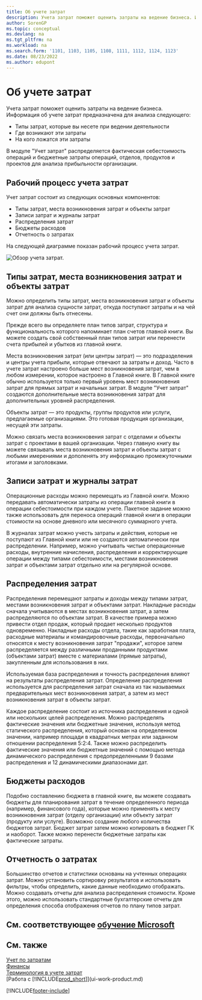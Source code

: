 ```yaml
---
title: Об учете затрат
description: Учета затрат поможет оценить затраты на ведение бизнеса. Информация об учете затрат предназначена для анализа различных проблем.
author: SorenGP
ms.topic: conceptual
ms.devlang: na
ms.tgt_pltfrm: na
ms.workload: na
ms.search.form: '1101, 1103, 1105, 1108, 1111, 1112, 1124, 1123'
ms.date: 08/23/2022
ms.author: edupont
---
```

# <a name="about-cost-accounting" />Об учете затрат

Учета затрат поможет оценить затраты на ведение бизнеса. Информация об учете затрат предназначена для анализа следующего:  

- Типы затрат, которые вы несете при ведении деятельности  
- Где возникают эти затраты
- На кого ложатся эти затраты  

В модуле "Учет затрат" распределяется фактическая себестоимость операций и бюджетные затраты операций, отделов, продуктов и проектов для анализа прибыльности организации.  

## <a name="workflow-in-cost-accounting" />Рабочий процесс учета затрат

Учет затрат состоит из следующих основных компонентов:  

- Типы затрат, места возникновения затрат и объекты затрат  
- Записи затрат и журналы затрат  
- Распределения затрат  
- Бюджеты расходов
- Отчетность о затратах  

На следующей диаграмме показан рабочий процесс учета затрат.  

![Обзор учета затрат.](media/costaccountingoverview.png "CostAccountingOverview")  

## <a name="cost-types-cost-centers-and-cost-objects" />Типы затрат, места возникновения затрат и объекты затрат

Можно определить типы затрат, места возникновения затрат и объекты затрат для анализа сущности затрат, откуда поступают затраты и на чей счет они должны быть отнесены.  

Прежде всего вы определяете план типов затрат, структура и функциональность которого напоминает план счетов главной книги. Вы можете создать свой собственный план типов затрат или перенести счета прибылей и убытков из главной книги.  

Места возникновения затрат (или центры затрат) — это подразделения и центры учета прибыли, которые отвечают за затраты и доход. Часто в учете затрат настроено больше мест возникновения затрат, чем в любом измерении, которое настроено в Главной книге. В Главной книге обычно используется только первый уровень мест возникновения затрат для прямых затрат и начальных затрат. В модуле "Учет затрат" создаются дополнительные места возникновения затрат для дополнительных уровней распределения.  

Объекты затрат — это продукты, группы продуктов или услуги, предлагаемые организациями. Это готовая продукция организации, несущей эти затраты.  

Можно связать места возникновения затрат с отделами и объекты затрат с проектами в вашей организации. Через главную книгу вы можете связывать места возникновения затрат и объекты затрат с любыми имерениями и дополенять эту информацию промежуточными итогами и заголовками.  

## <a name="cost-entries-and-cost-journals" />Записи затрат и журналы затрат

Операционные расходы можно перемещать из Главной книги. Можно передавать автоматически затраты из операции главной книги в операции себестоимости при каждом учете. Пакетное задание можно также использовать для переноса операций главной книги в операции стоимости на основе дневного или месячного суммарного учета.  

В журналах затрат можно учесть затраты и действия, которые не поступают из Главной книги или не создаются автоматически при распределении. Например, можно учитывать чистые операционные расходы, внутренние начисления, распределения и корректирующие операции между типами себестоимости, местами возникновения затрат и объектами затрат отдельно или на регулярной основе.  

## <a name="cost-allocations" />Распределения затрат

Распределения перемещают затраты и доходы между типами затрат, местами возникновения затрат и объектами затрат. Накладные расходы сначала учитываются в местах возникновения затрат, а затем распределяются по объектам затрат. В качестве примера можно привести отдел продаж, который продает несколько продуктов одновременно. Накладные расходы отдела, такие как заработная плата, расходные материалы и командировочные расходы, первоначально относятся к месту возникновения затрат "продажи", которое затем распределяется между различными проданными продуктами (объектами затрат) вместе с материалами (прямые затраты), закупленным для использования в них.

Используемая база распределения и точность распределения влияют на результаты распределения затрат. Определение распределения используется для распределения затрат сначала из так называемых предварительных мест возникновения затрат, а затем из мест возникновения затрат в объекты затрат.  

Каждое распределение состоит из источника распределения и одной или нескольких целей распределения. Можно распределять фактические значения или бюджетные значения, используя метод статического распределения, который основан на определенном значении, например площади в квадратных метрах или заданном отношении распределения 5:2:4. Также можно распределить фактические значения или бюджетные значений с помощью метода динамического распределения с предопределенными 9 базами распределения и 12 динамическими диапазонами дат.  

## <a name="cost-budgets" />Бюджеты расходов

Подобно составлению бюджета в главной книге, вы можете создавать бюджеты для планирования затрат в течение определенного периода (например, финансового года), которые можно применять к месту возникновения затрат (отделу организации) или объекту затрат (продукту или услуге). Возможно создание любого количества бюджетов затрат. Бюджет затрат затем можно копировать в бюджет ГК и наоборот. Также можно перенести бюджетные затраты как фактические затраты.

## <a name="cost-reporting" />Отчетность о затратах

Большинство отчетов и статистики основаны на учтенных операциях затрат. Можно установить сортировку результатов и использовать фильтры, чтобы определить, какие данные необходимо отображать. Можно создавать отчеты для анализа распределения стоимости. Кроме этого, можно использовать стандартные бухгалтерские отчеты для определения способа отображения отчетов по плану типов затрат.  

## <a name="see-related-microsoft-trainingtrainingpathsuse-cost-accounting-dynamics--business-central" />См. соответствующее [обучение Microsoft](/training/paths/use-cost-accounting-dynamics-365-business-central/)

## <a name="see-also" />См. также

[Учет по затратам](finance-manage-cost-accounting.md)  
[Финансы](finance.md)  
[Терминология в учете затрат](finance-terminology-in-cost-accounting.md)  
[Работа с [!INCLUDE[prod_short](includes/prod_short.md)]](ui-work-product.md)

[!INCLUDE[footer-include](includes/footer-banner.md)]
